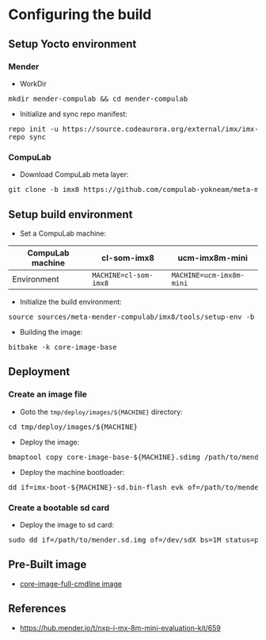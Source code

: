 # Configuring the build

## Setup Yocto environment

### Mender

* WorkDir
<pre>
mkdir mender-compulab && cd mender-compulab
</pre>
* Initialize and sync repo manifest:
<pre>
repo init -u https://source.codeaurora.org/external/imx/imx-manifest -b imx-linux-sumo -m imx-4.14.98-2.0.0_demo_mender.xml
repo sync
</pre>

### CompuLab

* Download CompuLab meta layer:
<pre>
git clone -b imx8 https://github.com/compulab-yokneam/meta-mender-compulab.git sources/meta-mender-compulab/
</pre>

## Setup build environment
* Set a CompuLab machine:

CompuLab machine | cl-som-imx8 | ucm-imx8m-mini |
--- | --- | --- |
Environment | `MACHINE=cl-som-imx8` | `MACHINE=ucm-imx8m-mini` |


* Initialize the build environment:
<pre>
source sources/meta-mender-compulab/imx8/tools/setup-env -b build-mender-${MACHINE}
</pre>
* Building the image:
<pre>
bitbake -k core-image-base
</pre>

## Deployment
### Create an image file
* Goto the `tmp/deploy/images/${MACHINE}` directory:
<pre>
cd tmp/deploy/images/${MACHINE}
</pre>

* Deploy the image:
<pre>
bmaptool copy core-image-base-${MACHINE}.sdimg /path/to/mender.sd.img
</pre>

* Deploy the machine bootloader:
<pre>
dd if=imx-boot-${MACHINE}-sd.bin-flash_evk of=/path/to/mender.sd.img bs=1K seek=33 conv=notrunc
</pre>

### Create a bootable sd card
* Deploy the image to sd card:
<pre>
sudo dd if=/path/to/mender.sd.img of=/dev/sdX bs=1M status=progress
</pre>

## Pre-Built image
* [core-image-full-cmdline image](https://drive.google.com/drive/folders/1HpV_NiedoRvke40CwdiyJqrNYjlVLGOS)

## References
* https://hub.mender.io/t/nxp-i-mx-8m-mini-evaluation-kit/659